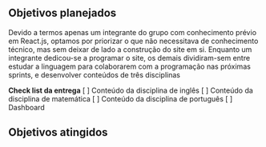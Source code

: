 ## Objetivos planejados

Devido a termos apenas um integrante do grupo com conhecimento prévio em React.js, optamos por priorizar o que não necessitava de conhecimento técnico, mas sem deixar de lado a construção do site em si.
Enquanto um integrante dedicou-se a programar o site, os demais dividiram-sem entre estudar a linguagem para colaborarem com a programação nas próximas sprints, e desenvolver conteúdos de três disciplinas

**Check list da entrega**
[ ] Conteúdo da disciplina de inglês
[ ] Conteúdo da disciplina de matemática
[ ] Conteúdo da disciplina de português
[ ] Dashboard


## Objetivos atingidos
